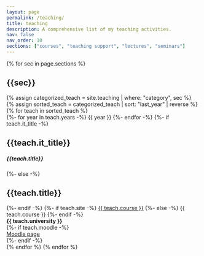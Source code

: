 ```yaml
---
layout: page
permalink: /teaching/
title: teaching
description: A comprehensive list of my teaching activities.
nav: false
nav_order: 10
sections: ["courses", "teaching support", "lectures", "seminars"]
---
```


<div class="post">
<article>
<div class="teaching">
    {% for sec in page.sections %}
        <h2 class="category">{{sec}}</h2>
        {% assign categorized_teach = site.teaching | where: "category", sec %}
        {% assign sorted_teach = categorized_teach | sort: "last_year" | reverse %}
        {% for teach in sorted_teach %}
        <div class="row teach-row">
            <div class="abbr">
                {%- for year in teach.years -%}
                    <abbr class="badge">{{ year }}</abbr>
                {%- endfor -%}
                {%- if teach.it_title -%}
                    <h2>{{teach.it_title}}</h2>
                    <h5><i>{{teach.title}}</i></h5>
                {%- else -%}
                    <h2>{{teach.title}}</h2>
                {%- endif -%}
                {%- if teach.site -%}
                    <a href="{{teach.site}}">{{ teach.course }}</a>
                {%- else -%}
                    {{ teach.course }}
                {%- endif -%}
                <div><span class=""><b>{{ teach.university }}</b></span></div>
                {%- if teach.moodle -%}
                    <div class="links">
                    <a href="{{ teach.moodle }}" class="bibtex btn btn-sm z-depth-0 waves-effect waves-light" role="button">Moodle page</a>
                    </div>
                {%- endif -%}
            </div>
        </div>
        {% endfor %}
    {% endfor %}
</div>
</article>
</div>